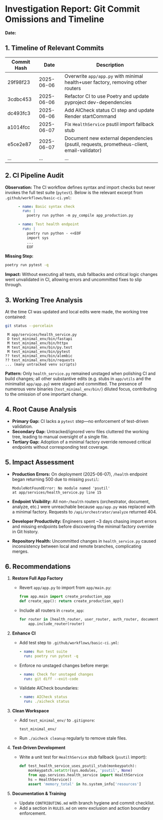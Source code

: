 # Investigation Report: Git Commit Omissions and Timeline

**Date:** <!-- YYYY-MM-DD -->

## 1. Timeline of Relevant Commits

| Commit Hash | Date       | Description                                                                               |
| ----------- | ---------- | ----------------------------------------------------------------------------------------- |
| 29f98f23    | 2025-06-06 | Overwrite `app/app.py` with minimal health+user factory, removing other routers           |
| 3cdbc453    | 2025-06-06 | Refactor CI to use Poetry and update pyproject dev-dependencies                           |
| dc493fc3    | 2025-06-06 | Add AICheck status CI step and update Render startCommand                                 |
| a1014fcc    | 2025-06-07 | Fix `HealthService` psutil import fallback stub                                           |
| e5ce2e87    | 2025-06-07 | Document new external dependencies (psutil, requests, prometheus-client, email-validator) |
| ...         | ...        | ...                                                                                       |

## 2. CI Pipeline Audit

**Observation:** The CI workflow defines syntax and import checks but never invokes the full test suite (`pytest`). Below is the relevant excerpt from `.github/workflows/basic-ci.yml`:

```12:21:.github/workflows/basic-ci.yml
      - name: Basic syntax check
        run: |
          poetry run python -m py_compile app_production.py

      - name: Test health endpoint
        run: |
          poetry run python - <<EOF
          import sys
          ...
          EOF
```

**Missing Step:**

```bash
poetry run pytest -q
```

**Impact:** Without executing all tests, stub fallbacks and critical logic changes went unvalidated in CI, allowing errors and uncommitted fixes to slip through.

## 3. Working Tree Analysis

At the time CI was updated and local edits were made, the working tree contained:

```bash
git status --porcelain
```

```12:21
 M app/services/health_service.py
 D test_minimal_env/bin/fastapi
 M test_minimal_env/bin/httpx
 M test_minimal_env/bin/py.test
 M test_minimal_env/bin/pytest
?? test_minimal_env/bin/alembic
?? test_minimal_env/bin/requests
... (many untracked venv scripts)
```

**Pattern:** Only `health_service.py` remained unstaged when polishing CI and build changes; all other substantive edits (e.g. stubs in `app/utils` and the minimalist `app/app.py`) were staged and committed. The presence of numerous venv binaries (`test_minimal_env/bin/`) diluted focus, contributing to the omission of one important change.

## 4. Root Cause Analysis

- **Primary Gap:** CI lacks a `pytest` step—no enforcement of test-driven validation.
- **Secondary Gap:** Untracked/ignored venv files cluttered the working tree, leading to manual oversight of a single file.
- **Tertiary Gap:** Adoption of a minimal factory override removed critical endpoints without corresponding test coverage.

## 5. Impact Assessment

- **Production Errors:** On deployment (2025-06-07), `/health` endpoint began returning 500 due to missing `psutil`:

  ```text
  ModuleNotFoundError: No module named 'psutil'
  at app/services/health_service.py line 15
  ```

- **Endpoint Visibility:** All non-`/health` routers (orchestrator, document, analyze, etc.) were unreachable because `app/app.py` was replaced with a minimal factory. Requests to `/api/orchestrator/analyze` returned 404.

- **Developer Productivity:** Engineers spent ~3 days chasing import errors and missing endpoints before discovering the minimal factory override in Git history.

- **Repository Health:** Uncommitted changes in `health_service.py` caused inconsistency between local and remote branches, complicating merges.

## 6. Recommendations

1. **Restore Full App Factory**

   - Revert `app/app.py` to import from `app/main.py`:
     ```python
     from app.main import create_production_app
     def create_app(): return create_production_app()
     ```
   - Include all routers in `create_app`:
     ```python
     for router in [health_router, user_router, auth_router, document_router, ...]:
         app.include_router(router)
     ```

2. **Enhance CI**

   - Add test step to `.github/workflows/basic-ci.yml`:
     ```yaml
     - name: Run test suite
       run: poetry run pytest -q
     ```
   - Enforce no unstaged changes before merge:
     ```yaml
     - name: Check for unstaged changes
       run: git diff --exit-code
     ```
   - Validate AICheck boundaries:
     ```yaml
     - name: AICheck status
       run: ./aicheck status
     ```

3. **Clean Workspace**

   - Add `test_minimal_env/` to `.gitignore`:
     ```gitignore
     test_minimal_env/
     ```
   - Run `./aicheck cleanup` regularly to remove stale files.

4. **Test-Driven Development**

   - Write a unit test for `HealthService` stub fallback (`psutil` import):
     ```python
     def test_health_service_uses_psutil_stub(monkeypatch):
         monkeypatch.setattr(sys.modules, 'psutil', None)
         from app.services.health_service import HealthService
         hs = HealthService()
         assert 'memory_total' in hs.system_info['resources']
     ```

5. **Documentation & Training**
   - Update `CONTRIBUTING.md` with branch hygiene and commit checklist.
   - Add a section in `RULES.md` on venv exclusion and action boundary enforcement.
